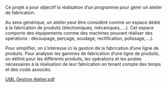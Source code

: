 Ce projet a pour objectif la réalisation d’un programme pour gérer un atelier de
fabrication.

Au sens générique, un atelier peut être considéré comme un espace dédié à la
fabrication de produits (électroniques, mécaniques, …). Cet espace comporte des
équipements comme des machines pouvant réaliser des opérations : découpage,
perçage, soudage, rectification, polissage, …).

Pour simplifier, on s’intéresse ici la gestion de la fabrication d’une ligne de produits.
Pour analyser les gammes de fabrication d’une ligne de produits, on définit pour les
différents produits, les opérations et les postes nécessaires à la réalisation de leur
fabrication en tenant compte des temps et des coûts associés.

[UML Gestion Atelier.pdf](https://github.com/lilianM1/Gestion_Atelier/blob/main/UML%20Gestion%20Atelier.pdf)
